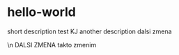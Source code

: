 # hello-world
short description test KJ
another description
dalsi zmena

\n DALSI ZMENA
takto zmenim
